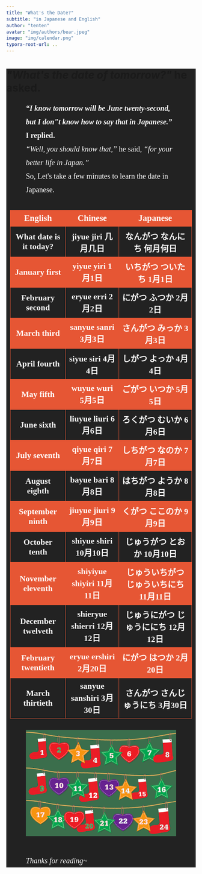```yaml
---
title: "What's the Date?"
subtitle: "in Japanese and English"
author: "tenten"
avatar: "img/authors/bear.jpeg"
image: "img/calendar.png"
typora-root-url: ..
---
```




<div class="content">

# _"What's the date of tomorrow?"_ he asked.

**_“I know tomorrow will be June twenty-second, but I don"t know how to say that in Japanese.”_ I replied.**  
_“Well, you should know that,”_ he said, _“for your better life in Japan.”_  
So, Let's take a few minutes to learn the date in Japanese.  

<table>

<tbody>

<tr id="title">

<th>English</th>

<th>Chinese</th>

<th>Japanese</th>

</tr>

<tr>

<th>What date is it today?</th>

<th>jiyue jiri  
几月几日</th>

<th>なんがつ なんにち  
何月何日</th>

</tr>

<tr>

<th>January first</th>

<th>yiyue yiri  
1月1日</th>

<th>いちがつ ついたち  
1月1日</th>

</tr>

<tr>

<th>February second</th>

<th>eryue erri  
2月2日</th>

<th>にがつ ふつか  
2月2日</th>

</tr>

<tr>

<th>March third</th>

<th>sanyue sanri  
3月3日</th>

<th>さんがつ みっか  
3月3日</th>

</tr>

<tr>

<th>April fourth</th>

<th>siyue siri  
4月4日</th>

<th>しがつ よっか  
4月4日</th>

</tr>

<tr>

<th>May fifth</th>

<th>wuyue wuri  
5月5日</th>

<th>ごがつ いつか  
5月5日</th>

</tr>

<tr>

<th>June sixth</th>

<th>liuyue liuri  
6月6日</th>

<th>ろくがつ むいか  
6月6日</th>

</tr>

<tr>

<th>July seventh</th>

<th>qiyue qiri  
7月7日</th>

<th>しちがつ なのか  
7月7日</th>

</tr>

<tr>

<th>August eighth</th>

<th>bayue bari  
8月8日</th>

<th>はちがつ ようか  
8月8日</th>

</tr>

<tr>

<th>September ninth</th>

<th>jiuyue jiuri  
9月9日</th>

<th>くがつ ここのか  
9月9日</th>

</tr>

<tr>

<th>October tenth</th>

<th>shiyue shiri  
10月10日</th>

<th>じゅうがつ とおか  
10月10日</th>

</tr>

<tr>

<th>November eleventh</th>

<th>shiyiyue shiyiri  
11月11日</th>

<th>じゅういちがつ じゅういちにち  
11月11日</th>

</tr>

<tr>

<th>December twelveth</th>

<th>shieryue shierri  
12月12日</th>

<th>じゅうにがつ じゅうににち  
12月12日</th>

</tr>

<tr>

<th>February twentieth</th>

<th>eryue ershiri  
2月20日</th>

<th>にがつ はつか  
2月20日</th>

</tr>

<tr>

<th>March thirtieth</th>

<th>sanyue sanshiri  
3月30日</th>

<th>さんがつ さんじゅうにち  
3月30日</th>

</tr>

</tbody>

</table>

![date](/img/calendar.png)

_Thanks for reading~_  
</div>

<style media="screen">.content { background-color: #222; width：100%； } #h1 { color: #fff; font-family: 'Droid Serif'; border-bottom: 3px solid #E65634; font-size: 42px; font-weight: 400; line-height: 60px; margin: 0 auto 45px; max-width: 600px; padding: 45px 0; text-align: center; } p { color: #fff; font-family: 'Ubuntu'; font-size: 20px; font-weight: 300; line-height: 36px; margin: 0 auto 36px; max-width: 400px; } table { color: #fff; font-family: 'Ubuntu'; font-size: 22px; border-collapse: collapse; width: 96%; margin-left: 2%; margin-right: 2%; margin-bottom: 30px; } td, th { border: 1px solid #E65634; text-align: center; padding: 8px; } tr:nth-child(odd) { background-color: #E65634; } #title { font-size: 23px; font-family: 'Droid Serif'; }</style>